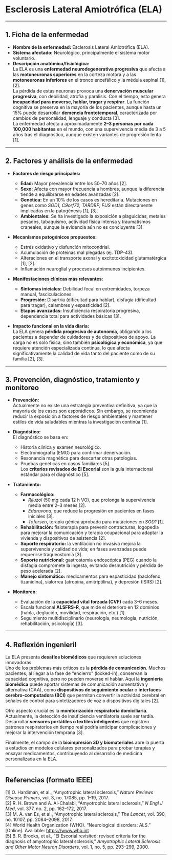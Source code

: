 # Esclerosis Lateral Amiotrófica (ELA)  

---

## 1. Ficha de la enfermedad  

- **Nombre de la enfermedad:** Esclerosis Lateral Amiotrófica (ELA).  
- **Sistema afectado:** Neurológico, principalmente el sistema motor voluntario.  
- **Descripción anatómica/fisiológica:**  
  La ELA es una **enfermedad neurodegenerativa progresiva** que afecta a las **motoneuronas superiores** en la corteza motora y a las **motoneuronas inferiores** en el tronco encefálico y la médula espinal [1], [2].  
  La pérdida de estas neuronas provoca una **denervación muscular progresiva**, con debilidad, atrofia y parálisis. Con el tiempo, esto genera **incapacidad para moverse, hablar, tragar y respirar**. La función cognitiva se preserva en la mayoría de los pacientes, aunque hasta un 15% puede desarrollar **demencia frontotemporal**, caracterizada por cambios de personalidad, lenguaje y conducta [3].  
  La enfermedad afecta a aproximadamente **2–3 personas por cada 100,000 habitantes** en el mundo, con una supervivencia media de 3 a 5 años tras el diagnóstico, aunque existen variantes de progresión lenta [1].  

---

## 2. Factores y análisis de la enfermedad  

- **Factores de riesgo principales:**  
  - **Edad:** Mayor prevalencia entre los 50–70 años [2].  
  - **Sexo:** Afecta con mayor frecuencia a hombres, aunque la diferencia tiende a equilibrarse en edades avanzadas [2].  
  - **Genética:** En un 10% de los casos es hereditaria. Mutaciones en genes como *SOD1, C9orf72, TARDBP, FUS* están directamente implicadas en la patogénesis [1], [3].  
  - **Ambientales:** Se ha investigado la exposición a plaguicidas, metales pesados, tabaquismo, actividad física intensa y traumatismos craneales, aunque la evidencia aún no es concluyente [3].  

- **Mecanismos patogénicos propuestos:**  
  - Estrés oxidativo y disfunción mitocondrial.  
  - Acumulación de proteínas mal plegadas (ej. TDP-43).  
  - Alteraciones en el transporte axonal y excitotoxicidad glutamatérgica [1], [2].  
  - Inflamación neuroglial y procesos autoinmunes incipientes.  

- **Manifestaciones clínicas más relevantes:**  
  - **Síntomas iniciales:** Debilidad focal en extremidades, torpeza manual, fasciculaciones.  
  - **Progresión:** Disartria (dificultad para hablar), disfagia (dificultad para tragar), calambres y espasticidad [2].  
  - **Etapas avanzadas:** Insuficiencia respiratoria progresiva, dependencia total para actividades básicas [3].  

- **Impacto funcional en la vida diaria:**  
  La ELA genera **pérdida progresiva de autonomía**, obligando a los pacientes a depender de cuidadores y de dispositivos de apoyo. La carga no es solo física, sino también **psicológica y económica**, ya que requiere atención especializada continua, lo que afecta significativamente la calidad de vida tanto del paciente como de su familia [2], [3].  

---

## 3. Prevención, diagnóstico, tratamiento y monitoreo  

- **Prevención:**  
  Actualmente no existe una estrategia preventiva definitiva, ya que la mayoría de los casos son esporádicos. Sin embargo, se recomienda reducir la exposición a factores de riesgo ambientales y mantener estilos de vida saludables mientras la investigación continúa [1].  

- **Diagnóstico:**  
  El diagnóstico se basa en:  
  - Historia clínica y examen neurológico.  
  - Electromiografía (EMG) para confirmar denervación.  
  - Resonancia magnética para descartar otras patologías.  
  - Pruebas genéticas en casos familiares [5].  
  Los **criterios revisados de El Escorial** son la guía internacional estándar para el diagnóstico [5].  

- **Tratamiento:**  
  - **Farmacológico:**  
    - *Riluzol* (50 mg cada 12 h VO), que prolonga la supervivencia media entre 2–3 meses [2].  
    - *Edaravona*, que reduce la progresión en pacientes en fases iniciales [3].  
    - *Tofersen*, terapia génica aprobada para mutaciones en *SOD1* [1].  
  - **Rehabilitación:** fisioterapia para prevenir contracturas, logopedia para mejorar la comunicación y terapia ocupacional para adaptar la vivienda y dispositivos de asistencia [2].  
  - **Soporte respiratorio:** la ventilación no invasiva mejora la supervivencia y calidad de vida; en fases avanzadas puede requerirse traqueostomía [3].  
  - **Soporte nutricional:** gastrostomía endoscópica (PEG) cuando la disfagia compromete la ingesta, evitando desnutrición y pérdida de peso acelerada [2].  
  - **Manejo sintomático:** medicamentos para espasticidad (baclofeno, tizanidina), sialorrea (atropina, amitriptilina), y depresión (ISRS) [2].  

- **Monitoreo:**  
  - Evaluación de la **capacidad vital forzada (CVF)** cada 3–6 meses.  
  - Escala funcional **ALSFRS-R**, que mide el deterioro en 12 dominios (habla, deglución, movilidad, respiración, etc.) [1].  
  - Seguimiento multidisciplinario (neurología, neumología, nutrición, rehabilitación, psicología) [3].  

---

## 4. Reflexión ingenieril  

La ELA presenta **desafíos biomédicos** que requieren soluciones innovadoras.  
Uno de los problemas más críticos es la **pérdida de comunicación**. Muchos pacientes, al llegar a la fase de “encierro” (locked-in), conservan la capacidad cognitiva, pero no pueden moverse ni hablar. Aquí la **ingeniería biomédica** puede aportar sistemas de comunicación aumentativa y alternativa (CAA), como **dispositivos de seguimiento ocular** o **interfaces cerebro-computadora (BCI)** que permitan convertir la actividad cerebral en señales de control para sintetizadores de voz o dispositivos digitales [2].  

Otro aspecto crucial es la **monitorización respiratoria domiciliaria**. Actualmente, la detección de insuficiencia ventilatoria suele ser tardía. Desarrollar **sensores portátiles o textiles inteligentes** que registren patrones respiratorios en tiempo real podría anticipar complicaciones y mejorar la intervención temprana [3].  

Finalmente, el campo de la **bioimpresión 3D y biomateriales** abre la puerta a estudios en modelos celulares personalizados para probar terapias y ensayar medicamentos, contribuyendo al desarrollo de medicina personalizada en la ELA.  

---

## Referencias (formato IEEE)  

[1] O. Hardiman, et al., “Amyotrophic lateral sclerosis,” *Nature Reviews Disease Primers*, vol. 3, no. 17085, pp. 1–19, 2017.  
[2] R. H. Brown and A. Al-Chalabi, “Amyotrophic lateral sclerosis,” *N Engl J Med*, vol. 377, no. 2, pp. 162–172, 2017.  
[3] M. A. van Es, et al., “Amyotrophic lateral sclerosis,” *The Lancet*, vol. 390, no. 10107, pp. 2084–2098, 2017.  
[4] World Health Organization (WHO). “Neurological disorders: ALS.” [Online]. Available: https://www.who.int  
[5] B. R. Brooks, et al., “El Escorial revisited: revised criteria for the diagnosis of amyotrophic lateral sclerosis,” *Amyotrophic Lateral Sclerosis and Other Motor Neuron Disorders*, vol. 1, no. 5, pp. 293–299, 2000.  

---
